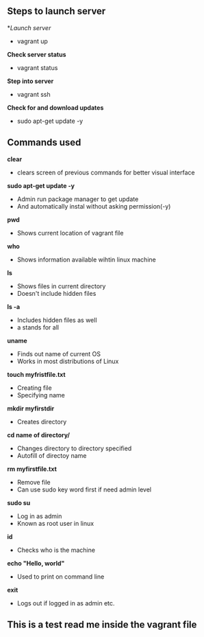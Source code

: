 ## Steps to launch server
**Launch server*
- vagrant up

**Check server status**
- vagrant status

**Step into server**
- vagrant ssh

**Check for and download updates**
- sudo apt-get update -y

## Commands used
**clear**
- clears screen of previous commands for better visual interface

**sudo apt-get update -y**
- Admin run package manager to get update
- And automatically instal without asking permission(-y)

**pwd**
- Shows current location of vagrant file

**who**
- Shows information available wihtin linux machine

**ls**
- Shows files in current directory
- Doesn't include hidden files

**ls -a**
- Includes hidden files as well
- a stands for all

**uname**
- Finds out name of current OS
- Works in most distributions of Linux

**touch myfristfile.txt**
- Creating file
- Specifying name

**mkdir myfirstdir**
- Creates directory

**cd name of directory/**
- Changes directory to directory specified
- Autofill of directoy name

**rm myfirstfile.txt**
- Remove file
- Can use sudo key word first if need admin level

**sudo su**
- Log in as admin
- Known as root user in linux

**id**
- Checks who is the machine

**echo "Hello, world"**
- Used to print on command line

**exit**
- Logs out if logged in as admin etc.


## This is a test read me inside the vagrant file


